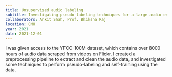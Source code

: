 ```yaml
---
title: Unsupervised audio labeling
subtitle: Investigating pseudo-labeling techniques for a large audio event dataset
collaborators: Ankit Shah, Prof. Bhiksha Raj
location: CMU
year: 2021
date: 2021-12-01
---
```


I was given access to the YFCC-100M dataset, which contains over 8000 hours of audio data scraped from videos on Flickr. I created a preprocessing pipeline to extract and clean the audio data, and investigated some techniques to perform pseudo-labeling and self-training using the data.